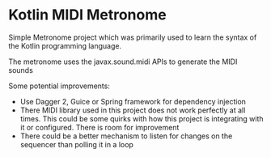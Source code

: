# Kotlin MIDI Metronome
Simple Metronome project which was primarily used to learn the syntax of the Kotlin programming language.

The metronome uses the javax.sound.midi APIs to generate the MIDI sounds

Some potential improvements:
 * Use Dagger 2, Guice or Spring framework for dependency injection
 * There MIDI library used in this project does not work perfectly at all times. 
 This could be some quirks with how this project is integrating with it or configured. There is room for improvement
 * There could be a better mechanism to listen for changes on the sequencer than polling it in a loop
